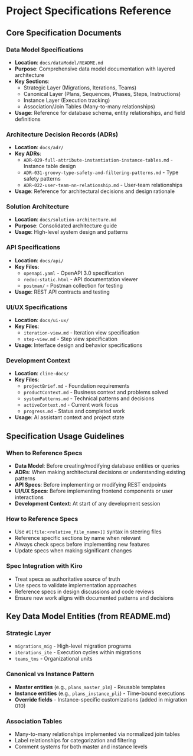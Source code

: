 # Project Specifications Reference

## Core Specification Documents

### Data Model Specifications
- **Location**: `docs/dataModel/README.md`
- **Purpose**: Comprehensive data model documentation with layered architecture
- **Key Sections**:
  - Strategic Layer (Migrations, Iterations, Teams)
  - Canonical Layer (Plans, Sequences, Phases, Steps, Instructions)
  - Instance Layer (Execution tracking)
  - Association/Join Tables (Many-to-many relationships)
- **Usage**: Reference for database schema, entity relationships, and field definitions

### Architecture Decision Records (ADRs)
- **Location**: `docs/adr/`
- **Key ADRs**:
  - `ADR-029-full-attribute-instantiation-instance-tables.md` - Instance table design
  - `ADR-031-groovy-type-safety-and-filtering-patterns.md` - Type safety patterns
  - `ADR-022-user-team-nn-relationship.md` - User-team relationships
- **Usage**: Reference for architectural decisions and design rationale

### Solution Architecture
- **Location**: `docs/solution-architecture.md`
- **Purpose**: Consolidated architecture guide
- **Usage**: High-level system design and patterns

### API Specifications
- **Location**: `docs/api/`
- **Key Files**:
  - `openapi.yaml` - OpenAPI 3.0 specification
  - `redoc-static.html` - API documentation viewer
  - `postman/` - Postman collection for testing
- **Usage**: REST API contracts and testing

### UI/UX Specifications
- **Location**: `docs/ui-ux/`
- **Key Files**:
  - `iteration-view.md` - Iteration view specification
  - `step-view.md` - Step view specification
- **Usage**: Interface design and behavior specifications

### Development Context
- **Location**: `cline-docs/`
- **Key Files**:
  - `projectBrief.md` - Foundation requirements
  - `productContext.md` - Business context and problems solved
  - `systemPatterns.md` - Technical patterns and decisions
  - `activeContext.md` - Current work focus
  - `progress.md` - Status and completed work
- **Usage**: AI assistant context and project state

## Specification Usage Guidelines

### When to Reference Specs
- **Data Model**: Before creating/modifying database entities or queries
- **ADRs**: When making architectural decisions or understanding existing patterns
- **API Specs**: Before implementing or modifying REST endpoints
- **UI/UX Specs**: Before implementing frontend components or user interactions
- **Development Context**: At start of any development session

### How to Reference Specs
- Use `#[[file:<relative_file_name>]]` syntax in steering files
- Reference specific sections by name when relevant
- Always check specs before implementing new features
- Update specs when making significant changes

### Spec Integration with Kiro
- Treat specs as authoritative source of truth
- Use specs to validate implementation approaches
- Reference specs in design discussions and code reviews
- Ensure new work aligns with documented patterns and decisions

## Key Data Model Entities (from README.md)

### Strategic Layer
- `migrations_mig` - High-level migration programs
- `iterations_ite` - Execution cycles within migrations
- `teams_tms` - Organizational units

### Canonical vs Instance Pattern
- **Master entities** (e.g., `plans_master_plm`) - Reusable templates
- **Instance entities** (e.g., `plans_instance_pli`) - Time-bound executions
- **Override fields** - Instance-specific customizations (added in migration 010)

### Association Tables
- Many-to-many relationships implemented via normalized join tables
- Label relationships for categorization and filtering
- Comment systems for both master and instance levels